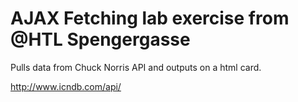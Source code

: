 # AJAX Fetching lab exercise from @HTL Spengergasse

Pulls data from Chuck Norris API and outputs on a html card.


http://www.icndb.com/api/
